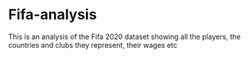 # Fifa-analysis
This is an analysis of the Fifa 2020 dataset showing all the players, the countries and clubs they represent, their wages etc
